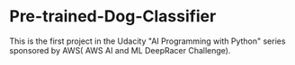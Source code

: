 # Pre-trained-Dog-Classifier
This is the first project in the Udacity "AI Programming with Python" series sponsored by AWS( AWS AI and ML DeepRacer Challenge). 
